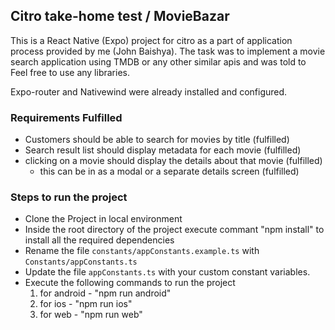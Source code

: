 
## Citro take-home test / MovieBazar

This is a  React Native (Expo) project for citro as a part of application process provided by me (John Baishya). The task was to implement a movie search application using TMDB or any other similar apis and was told to Feel free to use any libraries.

Expo-router and Nativewind were already installed and configured.


### Requirements Fulfilled
- Customers should be able to search for movies by title (fulfilled)
- Search result list should display metadata for each movie (fulfilled)
- clicking on a movie should display the details about that movie (fulfilled)
    - this can be in as a modal or a separate details screen (fulfilled)

### Steps to run the project
- Clone the Project in local environment
- Inside the root directory of the project execute commant "npm install"  to install all the required dependencies
- Rename the file `constants/appConstants.example.ts` with `Constants/appConstants.ts` 
- Update the file `appConstants.ts` with your custom constant variables.
- Execute the following commands to run the project
    1. for android  - "npm run android"
    2. for ios - "npm run ios"
    3. for web - "npm run web"
